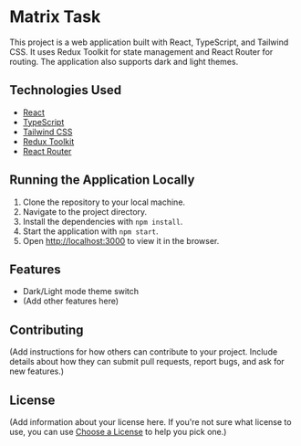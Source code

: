 # Matrix Task

This project is a web application built with React, TypeScript, and Tailwind CSS. It uses Redux Toolkit for state management and React Router for routing. The application also supports dark and light themes.

## Technologies Used

- [React](https://reactjs.org/)
- [TypeScript](https://www.typescriptlang.org/)
- [Tailwind CSS](https://tailwindcss.com/)
- [Redux Toolkit](https://redux-toolkit.js.org/)
- [React Router](https://reactrouter.com/)

## Running the Application Locally

1. Clone the repository to your local machine.
2. Navigate to the project directory.
3. Install the dependencies with `npm install`.
4. Start the application with `npm start`.
5. Open [http://localhost:3000](http://localhost:3000) to view it in the browser.

## Features

- Dark/Light mode theme switch
- (Add other features here)

## Contributing

(Add instructions for how others can contribute to your project. Include details about how they can submit pull requests, report bugs, and ask for new features.)

## License

(Add information about your license here. If you're not sure what license to use, you can use [Choose a License](https://choosealicense.com/) to help you pick one.)
